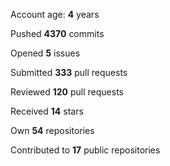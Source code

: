 Account age: **4** years

Pushed **4370** commits

Opened **5** issues

Submitted **333** pull requests

Reviewed **120** pull requests

Received **14** stars

Own **54** repositories

Contributed to **17** public repositories

